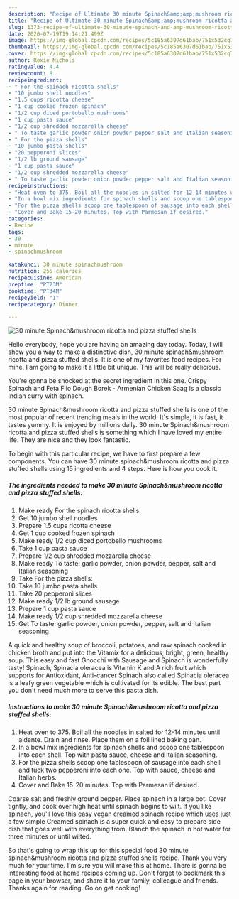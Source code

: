 ```yaml
---
description: "Recipe of Ultimate 30 minute Spinach&amp;amp;mushroom ricotta and pizza stuffed shells"
title: "Recipe of Ultimate 30 minute Spinach&amp;amp;mushroom ricotta and pizza stuffed shells"
slug: 1373-recipe-of-ultimate-30-minute-spinach-and-amp-mushroom-ricotta-and-pizza-stuffed-shells
date: 2020-07-19T19:14:21.499Z
image: https://img-global.cpcdn.com/recipes/5c185a6307d61bab/751x532cq70/30-minute-spinachmushroom-ricotta-and-pizza-stuffed-shells-recipe-main-photo.jpg
thumbnail: https://img-global.cpcdn.com/recipes/5c185a6307d61bab/751x532cq70/30-minute-spinachmushroom-ricotta-and-pizza-stuffed-shells-recipe-main-photo.jpg
cover: https://img-global.cpcdn.com/recipes/5c185a6307d61bab/751x532cq70/30-minute-spinachmushroom-ricotta-and-pizza-stuffed-shells-recipe-main-photo.jpg
author: Roxie Nichols
ratingvalue: 4.4
reviewcount: 8
recipeingredient:
- " For the spinach ricotta shells"
- "10 jumbo shell noodles"
- "1.5 cups ricotta cheese"
- "1 cup cooked frozen spinach"
- "1/2 cup diced portobello mushrooms"
- "1 cup pasta sauce"
- "1/2 cup shredded mozzarella cheese"
- " To taste garlic powder onion powder pepper salt and Italian seasoning"
- " For the pizza shells"
- "10 jumbo pasta shells"
- "20 pepperoni slices"
- "1/2 lb ground sausage"
- "1 cup pasta sauce"
- "1/2 cup shredded mozzarella cheese"
- " To taste garlic powder onion powder pepper salt and Italian seasoning"
recipeinstructions:
- "Heat oven to 375. Boil all the noodles in salted for 12-14 minutes until aldente. Drain and rinse. Place them on a foil lined baking pan."
- "In a bowl mix ingredients for spinach shells and scoop one tablespoon into each shell. Top with pasta sauce, cheese and Italian seasoning."
- "For the pizza shells scoop one tablespoon of sausage into each shell and tuck two pepperoni into each one. Top with sauce, cheese and Italian herbs."
- "Cover and Bake 15-20 minutes. Top with Parmesan if desired."
categories:
- Recipe
tags:
- 30
- minute
- spinachmushroom

katakunci: 30 minute spinachmushroom 
nutrition: 255 calories
recipecuisine: American
preptime: "PT23M"
cooktime: "PT34M"
recipeyield: "1"
recipecategory: Dinner

---
```



![30 minute Spinach&amp;mushroom ricotta and pizza stuffed shells](https://img-global.cpcdn.com/recipes/5c185a6307d61bab/751x532cq70/30-minute-spinachmushroom-ricotta-and-pizza-stuffed-shells-recipe-main-photo.jpg)

Hello everybody, hope you are having an amazing day today. Today, I will show you a way to make a distinctive dish, 30 minute spinach&amp;mushroom ricotta and pizza stuffed shells. It is one of my favorites food recipes. For mine, I am going to make it a little bit unique. This will be really delicious.

You&#39;re gonna be shocked at the secret ingredient in this one. Crispy Spinach and Feta Filo Dough Borek - Armenian Chicken Saag is a classic Indian curry with spinach.

30 minute Spinach&amp;mushroom ricotta and pizza stuffed shells is one of the most popular of recent trending meals in the world. It's simple, it is fast, it tastes yummy. It is enjoyed by millions daily. 30 minute Spinach&amp;mushroom ricotta and pizza stuffed shells is something which I have loved my entire life. They are nice and they look fantastic.


To begin with this particular recipe, we have to first prepare a few components. You can have 30 minute spinach&amp;mushroom ricotta and pizza stuffed shells using 15 ingredients and 4 steps. Here is how you cook it.

<!--inarticleads1-->

##### The ingredients needed to make 30 minute Spinach&amp;mushroom ricotta and pizza stuffed shells:

1. Make ready  For the spinach ricotta shells:
1. Get 10 jumbo shell noodles
1. Prepare 1.5 cups ricotta cheese
1. Get 1 cup cooked frozen spinach
1. Make ready 1/2 cup diced portobello mushrooms
1. Take 1 cup pasta sauce
1. Prepare 1/2 cup shredded mozzarella cheese
1. Make ready  To taste: garlic powder, onion powder, pepper, salt and Italian seasoning
1. Take  For the pizza shells:
1. Take 10 jumbo pasta shells
1. Take 20 pepperoni slices
1. Make ready 1/2 lb ground sausage
1. Prepare 1 cup pasta sauce
1. Make ready 1/2 cup shredded mozzarella cheese
1. Get  To taste: garlic powder, onion powder, pepper, salt and Italian seasoning


A quick and healthy soup of broccoli, potatoes, and raw spinach cooked in chicken broth and put into the Vitamix for a delicious, bright, green, healthy soup. This easy and fast Gnocchi with Sausage and Spinach is wonderfully tasty! Spinach, Spinacia oleracea is Vitamin K and A rich fruit which supports for Antioxidant, Anti-cancer Spinach also called Spinacia oleracea is a leafy green vegetable which is cultivated for its edible. The best part you don&#39;t need much more to serve this pasta dish. 

<!--inarticleads2-->

##### Instructions to make 30 minute Spinach&amp;mushroom ricotta and pizza stuffed shells:

1. Heat oven to 375. Boil all the noodles in salted for 12-14 minutes until aldente. Drain and rinse. Place them on a foil lined baking pan.
1. In a bowl mix ingredients for spinach shells and scoop one tablespoon into each shell. Top with pasta sauce, cheese and Italian seasoning.
1. For the pizza shells scoop one tablespoon of sausage into each shell and tuck two pepperoni into each one. Top with sauce, cheese and Italian herbs.
1. Cover and Bake 15-20 minutes. Top with Parmesan if desired.


Coarse salt and freshly ground pepper. Place spinach in a large pot. Cover tightly, and cook over high heat until spinach begins to wilt. If you like spinach, you&#39;ll love this easy vegan creamed spinach recipe which uses just a few simple Creamed spinach is a super quick and easy to prepare side dish that goes well with everything from. Blanch the spinach in hot water for three minutes or until wilted. 

So that's going to wrap this up for this special food 30 minute spinach&amp;mushroom ricotta and pizza stuffed shells recipe. Thank you very much for your time. I'm sure you will make this at home. There is gonna be interesting food at home recipes coming up. Don't forget to bookmark this page in your browser, and share it to your family, colleague and friends. Thanks again for reading. Go on get cooking!
